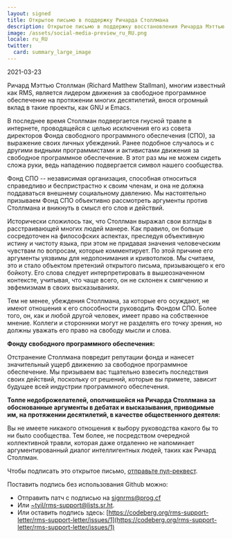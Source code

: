 ```yaml
---
layout: signed
title: Открытое письмо в поддержку Ричарда Столлмана
description: Открытое письмо в поддержку восстановления Ричарда Мэттью Столлмана в Фонде свободного программного обеспечения
image: /assets/social-media-preview_ru_RU.png
locale: ru_RU
twitter:
  card: summary_large_image
---
```


2021-03-23

Ричард Мэттью Столлман (Richard Matthew Stallman), многим известный как RMS,
является лидером движения за свободное программное обеспечение на протяжении
многих десятилетий, внося огромный вклад в такие проекты, как GNU и Emacs.

В последнее время Столлман подвергается гнусной травле в интернете,
проводящейся с целью исключения его из совета директоров Фонда свободного
программного обеспечения (СПО), за выражение своих личных убеждений. Ранее
подобное случалось и с другими видными программистами и активистами движения за
свободное программное обеспечение. В этот раз мы не можем сидеть сложа руки,
ведь нападению подвергается символ нашего сообщества.

Фонд СПО -- независимая организация, способная относиться справедливо и
беспристрастно к своим членам, и она не должна поддаваться внешнему социальному
давлению. Мы настоятельно призываем Фонд СПО объективно рассмотреть аргументы
против Столлмана и вникнуть в смысл его слов и действий.

Исторически сложилось так, что Столлман выражал свои взгляды в расстраивающей
многих людей манере. Как правило, он больше сосредоточен на философских
аспектах, преследуя объективную истину и чистоту языка, при этом
не придавая значения человеческим чувствам по вопросам, которые комментирует. По этой
причине его аргументы уязвимы для недопонимания и кривотолков. Мы считаем, это
и стало объектом претензий открытого письма, призывающего к его бойкоту. Его
слова следует интерпретировать в вышеозначенном контексте, учитывая, что чаще
всего, он не склонен к смягчению и эвфемизмам в своих высказываниях.

Тем не менее, убеждения Столлмана, за которые его осуждают, не имеют отношения к
его способности руководить Фондом СПО. Более того, он, как и любой другой человек,
имеет право на собственное мнение. Коллеги и сторонники могут не разделять его
точку зрения, но должны уважать его право на свободу мысли и слова.

**Фонду свободного программного обеспечения:**

Отстранение Столлмана повредит репутации фонда и нанесет значительный ущерб
движению за свободное программное обеспечение. Мы призываем вас тщательно
взвесить последствия своих действий, поскольку от решений, которые вы примете,
зависит будущее всей индустрии программного обеспечения.

**Толпе недоброжелателей, ополчившейся на Ричарда Столлмана за обоснованные аргументы
в дебатах и высказывания, приводимые им, на протяжении десятилетий, в качестве
общественного деятеля:**

Вы не имеете никакого отношения к выбору руководства какого бы то ни было сообщества.
Тем более, не посредством очередной коллективной травли, которая даже отдаленно
не напоминает аргументированный диалог интеллигентных людей, таких как Ричард Столлман.

Чтобы подписать это открытое письмо, [отправьте пул-реквест](https://github.com/rms-support-letter/rms-support-letter.github.io/pulls).

Поставить подпись без использования Github можно:
- Отправить патч с подписью на [signrms@prog.cf](mailto:signrms@prog.cf) 
- Или [~tyil/rms-support@lists.sr.ht](mailto:~tyil/rms-support@lists.sr.ht).
- Или оставить подпись здесь: [https://codeberg.org/rms-support-letter/rms-support-letter/issues/1](https://codeberg.org/rms-support-letter/rms-support-letter/issues/1)

